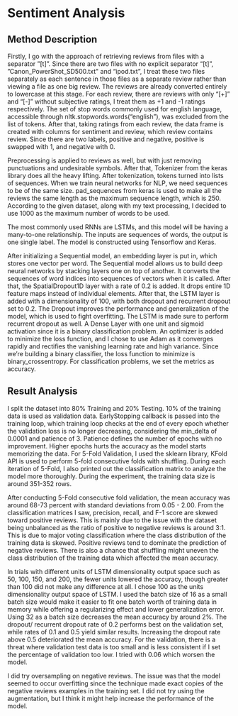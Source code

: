 # Sentiment Analysis

## Method Description
Firstly, I go with the approach of retrieving reviews from files with a separator ”[t]”. Since there are two files with no explicit separator “[t]”, ”Canon_PowerShot_SD500.txt" and “ipod.txt”, I treat these two files separately as each sentence in those files as a separate review rather than viewing a file as one big review. The reviews are already converted entirely to lowercase at this stage. For each review, there are reviews with only “[+]” and “[-]” without subjective ratings, I treat them as +1 and -1 ratings respectively. The set of stop words commonly used for english language, accessible through nltk.stopwords.words(“english”), was excluded from the list of tokens. After that, taking ratings from each review, the data frame is created with columns for sentiment and review, which review contains review. Since there are two labels, positive and negative, positive is swapped with 1, and negative with 0.

Preprocessing is applied to reviews as well, but with just removing punctuations and undesirable symbols. After that, Tokenizer from the keras library does all the heavy lifting. After tokenization, tokens turned into lists of sequences. When we train neural networks for NLP, we need sequences to be of the same size. pad_sequences from keras is used to make all the reviews the same length as the maximum sequence length, which is 250. According to the given dataset, along with my text processing, I decided to use 1000 as the maximum number of words to be used.

The most commonly used RNNs are LSTMs, and this model will be having a many-to-one relationship. The inputs are sequences of words, the output is one single label. The model is constructed using Tensorflow and Keras. 

After initializing a Sequential model, an embedding layer is put in, which stores one vector per word. The Sequential model allows us to build deep neural networks by stacking layers one on top of another. It converts the sequences of word indices into sequences of vectors when it is called. After that, the SpatialDropout1D layer with a rate of 0.2 is added. It drops entire 1D feature maps instead of individual elements. After that, the LSTM layer is added with a dimensionality of 100, with both dropout and recurrent dropout set to 0.2. The Dropout improves the performance and generalization of the model, which is used to fight overfitting. The LSTM is made sure to perform recurrent dropout as well. A Dense Layer with one unit and sigmoid activation since it is a binary classification problem. An optimizer is added to minimize the loss function, and I chose to use Adam as it converges rapidly and rectifies the vanishing learning rate and high variance. Since we’re building a binary classifier, the loss function to minimize is binary_crossentropy. For classification problems, we set the metrics as accuracy.

## Result Analysis
I split the dataset into 80% Training and 20% Testing. 10% of the training data is used as validation data. EarlyStopping callback is passed into the training loop, which training loop checks at the end of every epoch whether the validation loss is no longer decreasing, considering the min_delta of 0.0001 and patience of 3. Patience defines the number of epochs with no improvement. Higher epochs hurts the accuracy as the model starts memorizing the data. For 5-Fold Validation, I used the sklearn library, KFold API is used to perform 5-fold consecutive folds with shuffling. During each iteration of 5-Fold, I also printed out the classification matrix to analyze the model more thoroughly. During the experiment, the training data size is around 351-352 rows.

After conducting 5-Fold consecutive fold validation, the mean accuracy was around 68-73 percent with standard deviations from 0.05 - 2.00. From the classification matrices I saw, precision, recall, and F-1 score are skewed toward positive reviews. This is mainly due to the issue with the dataset being unbalanced as the ratio of positive to negative reviews is around 3:1. This is due to major voting classification where the class distribution of the training data is skewed. Positive reviews tend to dominate the prediction of negative reviews. There is also a chance that shuffling might uneven the class distribution of the training data which affected the mean accuracy.

In trials with different units of LSTM dimensionality output space such as 50, 100, 150, and 200, the fewer units lowered the accuracy, though greater than 100 did not make any difference at all. I chose 100 as the units dimensionality output space of LSTM. I used the batch size of 16 as a small batch size would make it easier to fit one batch worth of training data in memory while offering a regularizing effect and lower generalization error. Using 32 as a batch size decreases the mean accuracy by around 2%. The dropout/ recurrent dropout rate of 0.2 performs best on the validation set, while rates of 0.1 and 0.5 yield similar results. Increasing the dropout rate above 0.5 deteriorated the mean accuracy. For the validation, there is a threat where validation test data is too small and is less consistent if I set the percentage of validation too low. I tried with 0.06 which worsen the model.

I did try oversampling on negative reviews. The issue was that the model seemed to occur overfitting since the technique made exact copies of the negative reviews examples in the training set. I did not try using the augmentation, but I think it might help increase the performance of the model.
